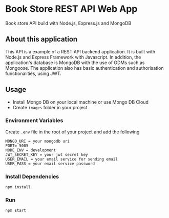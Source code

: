# Book Store REST API Web App 
Book store API build with Node.js, Express.js and MongoDB
## About this application
This API is a example of a REST API backend application.
It is built with Node.js and Express Framework with Javascript. In addition, the application's database is MongoDB with the use of ODMs such as Mongoose. The application also has basic authentication and authorisation functionalities, using JWT.
## Usage
* Install Mongo DB on your local machine or use Mongo DB Cloud
* Create `images` folder in your project
### Environment Variables
Create `.env` file in the root of your project and add the following

```
MONGO_URI = your mongodb uri
PORT= 5005
NODE_ENV = development
JWT_SECRET_KEY = your jwt secret key
USER_EMAIL = your email service for sending email
USER_PASS = your email service password
```

### Install Dependencies
```
npm install
```

### Run
```
npm start
```



